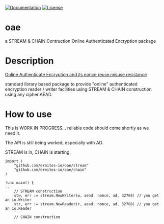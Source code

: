 [![Documentation](https://godoc.org/github.com/ermites-io/oae?status.svg)](http://godoc.org/github.com/ermites-io/oae)
[![License](https://img.shields.io/badge/License-BSD%203--Clause-blue.svg)](https://opensource.org/licenses/BSD-3-Clause)


oae
====

a STREAM & CHAIN Contruction Online Authenticated Encryption package


Description
===========

[Online Authenticate Encryption and its nonce reuse misuse resistance](https://eprint.iacr.org/2015/189.pdf)

standard library based package to provide "online" authenticated encryption reader / writer facilities using 
STREAM & CHAIN construction using any cipher.AEAD.


How to use
==========

This is WORK IN PROGRESS...  reliable code should come shortly as we need it.

The API is still being worked, especially with AD.

STREAM is in, CHAIN is starting.


```
import (
	"github.com/ermites-io/oae/stream"
	"github.com/ermites-io/oae/chain"
)

func main() {
..
	// STREAM construction
	stw, err := stream.NewWriter(w, aead, nonce, ad, 32768) // you get an io.Writer
	str, err := stream.NewReader(r, aead, nonce, ad, 32768) // you get an io.Reader

	// CHAIN construction
```

